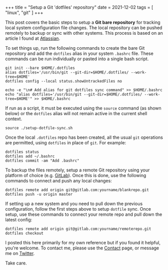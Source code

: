 +++
title = "Setup a Git 'dotfiles' repository"
date = 2021-12-02
tags = [ "linux", "git" ]
+++

This post covers the basic steps to setup a __Git bare repository__ for tracking local system configuration file changes. The local repository can be pushed remotely to backup or sync with other systems. This process is based on an article I found at [Atlassian](https://www.atlassian.com/git/tutorials/dotfiles).  

To set things up, run the following commands to create the bare Git repository and add the `dotfiles` alias in your system `.bashrc` file. These commands can be run individually or pasted into a single bash script.  

```
git init --bare $HOME/.dotfiles
alias dotfiles='/usr/bin/git --git-dir=$HOME/.dotfiles/ --work-tree=$HOME'
dotfiles config --local status.showUntrackedFiles no

echo -e "\n# Add alias for git dotfiles sync command" >> $HOME/.bashrc
echo "alias dotfiles='/usr/bin/git --git-dir=$HOME/.dotfiles/ --work-tree=$HOME'" >> $HOME/.bashrc
```

If run as a script, it must be executed using the `source` command (as shown below) or the `dotfiles` alias will not remain active in the current shell context.

```
source ./setup-dotfile-sync.sh
```

Once the local `.dotfiles` repo has been created, all the usual `git` operations are permitted, using `dotfiles` in place of `git`. For example:  

```
dotfiles status  
dotfiles add ~/.bashrc
dotfiles commit -am "Add .bashrc" 
```

To backup the files remotely, setup a remote Git repository using your platform of choice (e.g. [GitLab](https://gitlab.com)). Once this is done, use the following commands to connect and push any local changes:  

```
dotfiles remote add origin git@gitlab.com:yourname/blankrepo.git 
dotfiles push -u origin master
```

If setting up a new system and you need to pull down the previous configuration, follow the first steps above to setup `dotfile` sync. Once setup, use these commands to connect your remote repo and pull down the latest config:  

```
dotfiles remote add origin git@gitlab.com:yourname/remoterepo.git 
dotfiles checkout
```

I posted this here primarily for my own reference but if you found it helpful, you're welcome. To contact me, please use the [Contact](/contact) page, or message me on [Twitter](https://twitter.com/TheDeskofBrad).  

Take care.  
